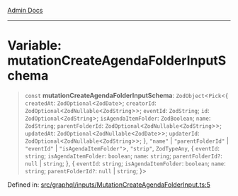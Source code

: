 [Admin Docs](/)

***

# Variable: mutationCreateAgendaFolderInputSchema

> `const` **mutationCreateAgendaFolderInputSchema**: `ZodObject`\<`Pick`\<\{ `createdAt`: `ZodOptional`\<`ZodDate`\>; `creatorId`: `ZodOptional`\<`ZodNullable`\<`ZodString`\>\>; `eventId`: `ZodString`; `id`: `ZodOptional`\<`ZodString`\>; `isAgendaItemFolder`: `ZodBoolean`; `name`: `ZodString`; `parentFolderId`: `ZodOptional`\<`ZodNullable`\<`ZodString`\>\>; `updatedAt`: `ZodOptional`\<`ZodNullable`\<`ZodDate`\>\>; `updaterId`: `ZodOptional`\<`ZodNullable`\<`ZodString`\>\>; \}, `"name"` \| `"parentFolderId"` \| `"eventId"` \| `"isAgendaItemFolder"`\>, `"strip"`, `ZodTypeAny`, \{ `eventId`: `string`; `isAgendaItemFolder`: `boolean`; `name`: `string`; `parentFolderId?`: `null` \| `string`; \}, \{ `eventId`: `string`; `isAgendaItemFolder`: `boolean`; `name`: `string`; `parentFolderId?`: `null` \| `string`; \}\>

Defined in: [src/graphql/inputs/MutationCreateAgendaFolderInput.ts:5](https://github.com/Sourya07/talawa-api/blob/ead7a48e0174153214ee7311f8b242ee1c1a12ca/src/graphql/inputs/MutationCreateAgendaFolderInput.ts#L5)
